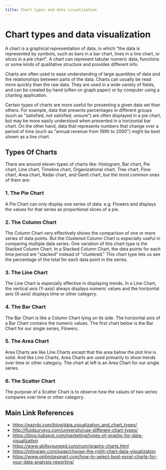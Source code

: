 ```yaml
---
title: Chart types and data visualization
---
```

# Chart types and data visualization

A chart is a graphical representation of data, in which "the data is represented by symbols,
such as bars in a bar chart, lines in a line chart, or slices in a pie chart".
A chart can represent tabular numeric data, functions
or some kinds of qualitative structure and provides different info.

Charts are often used to ease understanding of large quantities of data
and the relationships between parts of the data.
Charts can usually be read more quickly than the raw data.
They are used in a wide variety of fields, and can be created by hand (often on graph paper)
or by computer using a charting application.

Certain types of charts are more useful for presenting a given data set than others.
For example, data that presents percentages in different groups (such as "satisfied, not satisfied, unsure")
are often displayed in a pie chart,
but may be more easily understood when presented in a horizontal bar chart.
On the other hand, data that represents numbers that change over a period of time
(such as "annual revenue from 1990 to 2000") might be best shown as a line chart.

## Types Of Charts
There are around eleven types of charts like: Histogram, Bar chart, Pie chart,
Line chart, Timeline chart, Organizational chart, Tree chart, Flow chart, Area chart,
Radar chart, and Gantt chart, but the most common ones of them are:
### 1. The Pie Chart
A Pie Chart can only display one series of data. e.g. Flowers and displays the values for that series as proportional slices of a pie.
### 2. The Column Chart
The Column Chart very effectively shows the comparison of one or more series of data points. But the Clustered Column Chart is especially useful in comparing multiple data series.
One variation of this chart type is the Stacked Column Chart. In a Stacked Column Chart, the data points for each time period are "stacked" instead of "clustered." This chart type lets us see the percentage of the total for each data point in the series.
### 3. The Line Chart
The Line Chart is especially effective in displaying trends. In a Line Chart, the vertical axis (Y-axis) always displays numeric values and the horizontal axis (X-axis) displays time or other category.
### 4. The Bar Chart
The Bar Chart is like a Column Chart lying on its side. The horizontal axis of a Bar Chart contains the numeric values. The first chart below is the Bar Chart for our single series, Flowers.
### 5. The Area Chart
Area Charts are like Line Charts except that the area below the plot line is solid. And like Line Charts, Area Charts are used primarily to show trends over time or other category. The chart at left is an Area Chart for our single series.
### 6. The Scatter Chart
The purpose of a Scatter Chart is to observe how the values of two series compares over time or other category.

## Main Link References
- https://eazybi.com/blog/data_visualization_and_chart_types/
- http://fluidsurveys.com/university/use-different-chart-types/
- https://blog.hubspot.com/marketing/types-of-graphs-for-data-visualization
- https://www.skillsyouneed.com/num/graphs-charts.html
- https://infogram.com/page/choose-the-right-chart-data-visualization
- https://www.optimizesmart.com/how-to-select-best-excel-charts-for-your-data-analysis-reporting/